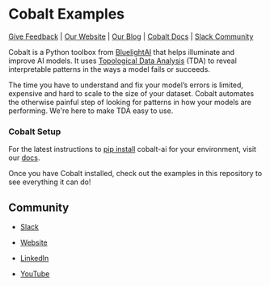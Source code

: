 # Cobalt Examples

<a href="https://bluelightai.com/contact">Give Feedback</a> | 
<a href="https://bluelightai.com/">Our Website</a> | 
<a href="https://bluelightai.com/blog">Our Blog</a> | <a
href="https://docs.cobalt.bluelightai.com/">Cobalt Docs</a> | 
<a href="https://join.slack.com/t/bluelightaicommunity/shared_invite/zt-2uj0iu5lh-5WgutuwH82RxAOwuq8ptqg">Slack Community</a>

Cobalt is a Python toolbox from [BluelightAI](https://bluelightai.com/) that
helps illuminate and improve AI models. It uses [Topological Data
Analysis](https://www.nature.com/articles/srep01236) (TDA) to reveal
interpretable patterns in the ways a model fails or succeeds.

The time you have to understand and fix your model’s errors is limited,
expensive and hard to scale to the size of your dataset. Cobalt automates the
otherwise painful step of looking for patterns in how your models are
performing. We're here to make TDA easy to use.

### Cobalt Setup

For the latest instructions to [pip
install](https://pypi.org/project/cobalt-ai/) cobalt-ai for your environment,
visit our [docs](https://docs.cobalt.bluelightai.com/setup.html).

Once you have Cobalt installed, check out the examples in this repository to
see everything it can do!

## Community

- [Slack](https://join.slack.com/t/bluelightaicommunity/shared_invite/zt-2uj0iu5lh-5WgutuwH82RxAOwuq8ptqg)

- [Website](https://bluelightai.com)

- [LinkedIn](https://www.linkedin.com/company/bluelightai/)

- [YouTube](https://www.youtube.com/@bluelightai-il6mc)
